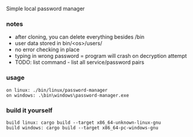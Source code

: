 Simple local password manager

### notes
- after cloning, you can delete everything besides /bin
- user data stored in bin/\<os\>/users/
- no error checking in place
- typing in wrong password = program will crash on decryption attempt
- TODO: list command - list all service/password pairs

### usage
```
on linux: ./bin/linux/password-manager
on windows: .\bin\windows\password-manager.exe
```

### build it yourself
```
build linux: cargo build --target x86_64-unknown-linux-gnu
build windows: cargo build --target x86_64-pc-windows-gnu
```
